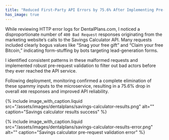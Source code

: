 ```yaml
---
title: "Reduced First-Party API Errors by 75.6% After Implementing Pre-Request Validation"
has_image: true
---
```


While reviewing HTTP error logs for DentalPlans.com, I noticed a disproportionate number of `400 Bad Request` responses originating from the marketing website’s calls to the Savings Calculator API. Many requests included clearly bogus values like “Snag your free gift” and “Claim your free Bitcoin,” indicating form-stuffing by bots targeting lead-generation forms.

I identified consistent patterns in these malformed requests and implemented robust pre-request validation to filter out bad actors before they ever reached the API service.

Following deployment, monitoring confirmed a complete elimination of these spammy inputs to the microservice, resulting in a 75.6% drop in overall `400` responses and improved API reliability.

{% include image_with_caption.liquid
   src="/assets/images/dentalplans/savings-calculator-results.png"
   alt=""
   caption="Savings calculator results success" %}

{% include image_with_caption.liquid
   src="/assets/images/dentalplans/savings-calculator-results-error.png"
   alt=""
   caption="Savings calculator pre-request validation error" %}
